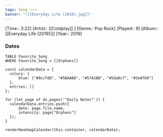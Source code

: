```yaml
---
tags: Song ⭐⭐⭐ 
banner: "![[Everyday Life (2019).jpg]]"
---
```

[Time:: 3:22]
[Artist:: [[Coldplay]] ]
[Genre:: Pop Rock]
[Played:: 9]
[Album:: [[Everyday Life (2019)]]]
[Year:: 2019]
### Dates
````dataview
TABLE Favorite_Song
WHERE Favorite_Song = [[Orphans]]
````

  ```dataviewjs
const calendarData = { 
	colors: { 
		blue: ["#9ccfd8", "#5BAAB8", "#57A1BB", "#5da8c7", "#3e8fb0"] 
	}, 
	entries: [] 
}; 

for (let page of dv.pages('"Daily Notes"')) { 
	calendarData.entries.push({ 
		date: page.file.name, 
		intensity: page["Orphans"]
	}); 
} 

renderHeatmapCalendar(this.container, calendarData);
```
